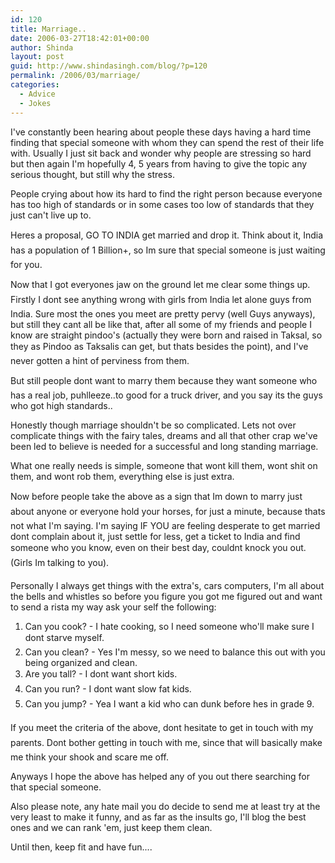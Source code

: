 ```yaml
---
id: 120
title: Marriage..
date: 2006-03-27T18:42:01+00:00
author: Shinda
layout: post
guid: http://www.shindasingh.com/blog/?p=120
permalink: /2006/03/marriage/
categories:
  - Advice
  - Jokes
---
```

I've constantly been hearing about people these days having a hard time finding that special someone with whom they can spend the rest of their life with. Usually I just sit back and wonder why people are stressing so hard but then again I'm hopefully 4, 5 years from having to give the topic any serious thought, but still why the stress.

People crying about how its hard to find the right person because everyone has too high of standards or in some cases too low of standards that they just can't live up to.

Heres a proposal, GO TO INDIA get married and drop it. Think about it, India has a population of 1 Billion+, so Im sure that special someone is just waiting for you.

Now that I got everyones jaw on the ground let me clear some things up. Firstly I dont see anything wrong with girls from India let alone guys from India. Sure most the ones you meet are pretty pervy (well Guys anyways), but still they cant all be like that, after all some of my friends and people I know are straight pindoo's (actually they were born and raised in Taksal, so they as Pindoo as Taksalis can get, but thats besides the point), and I've never gotten a hint of perviness from them.

But still people dont want to marry them because they want someone who has a real job, puhlleeze..to good for a truck driver, and you say its the guys who got high standards..

Honestly though marriage shouldn't be so complicated. Lets not over complicate things with the fairy tales, dreams and all that other crap we've been led to believe is needed for a successful and long standing marriage.

What one really needs is simple, someone that wont kill them, wont shit on them, and wont rob them, everything else is just extra.

Now before people take the above as a sign that Im down to marry just about anyone or everyone hold your horses, for just a minute, because thats not what I'm saying. I'm saying IF YOU are feeling desperate to get married dont complain about it, just settle for less, get a ticket to India and find someone who you know, even on their best day, couldnt knock you out. (Girls Im talking to you).

Personally I always get things with the extra's, cars computers, I'm all about the bells and whistles so before you figure you got me figured out and want to send a rista my way ask your self the following:

<ol type="1" start="1">
  <li class="MsoNormal">
    Can you cook? - I hate cooking, so I need someone who'll make sure I dont starve myself.
  </li>
  <li class="MsoNormal">
    Can you clean? - Yes I'm messy, so we need to balance this out with you being organized and clean.
  </li>
  <li class="MsoNormal">
    Are you tall? - I dont want short kids.
  </li>
  <li class="MsoNormal">
    Can you run? - I dont want slow fat kids.
  </li>
  <li class="MsoNormal">
    Can you jump? - Yea I want a kid who can dunk before hes in grade 9.
  </li>
</ol>

If you meet the criteria of the above, dont hesitate to get in touch with my parents. Dont bother getting in touch with me, since that will basically make me think your shook and scare me off.

Anyways I hope the above has helped any of you out there searching for that special someone.

Also please note, any hate mail you do decide to send me at least try at the very least to make it funny, and as far as the insults go, I'll blog the best ones and we can rank 'em, just keep them clean.

Until then, keep fit and have fun....